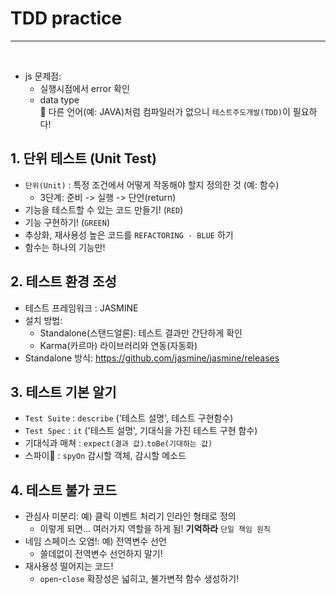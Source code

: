 # TDD practice

---

<br/>

- js 문제점:
  - 실행시점에서 error 확인
  - data type <br/>
    🤔 다른 언어(예: JAVA)처럼 컴파일러가 없으니 `테스트주도개발(TDD)`이 필요하다!
    <br/>

## 1. 단위 테스트 (Unit Test)

- `단위(Unit)` : 특정 조건에서 어떻게 작동해야 할지 정의한 것 (예: 함수)
  - 3단계: 준비 -> 실행 -> 단언(return)
- 기능을 테스트할 수 있는 코드 만들기! (`RED`)
- 기능 구현하기! (`GREEN`)
- 추상화, 재사용성 높은 코드를 `REFACTORING - BLUE` 하기
- 함수는 하나의 기능만!

## 2. 테스트 환경 조성

- 테스트 프레임워크 : JASMINE
- 설치 방법:
  - Standalone(스탠드얼론): 테스트 결과만 간단하게 확인
  - Karma(카르마) 라이브러리와 연동(자동화)
- Standalone 방식: https://github.com/jasmine/jasmine/releases

## 3. 테스트 기본 알기

- `Test Suite` : `describe` ('테스트 설명', 테스트 구현함수)
- `Test Spec` : `it` ('테스트 설명', 기대식을 가진 테스트 구현 함수)
- 기대식과 매쳐 : `expect(결과 값)`.`toBe(기대하는 값)`
- 스파이🦝 : `spyOn` 감시할 객체, 감시할 메소드

## 4. 테스트 불가 코드

- 관심사 미분리: 예) 클릭 이벤트 처리기 인라인 형태로 정의
  - 이렇게 되면... 여러가지 역할을 하게 됨! <strong>기억하라</strong> `단일 책임 원칙`
- 네임 스페이스 오염!: 예) 전역변수 선언
  - 쓸데없이 전역변수 선언하지 말기!
- 재사용성 떨어지는 코드!
  - `open`-`close` 확장성은 넓히고, 불가변적 함수 생성하기!
